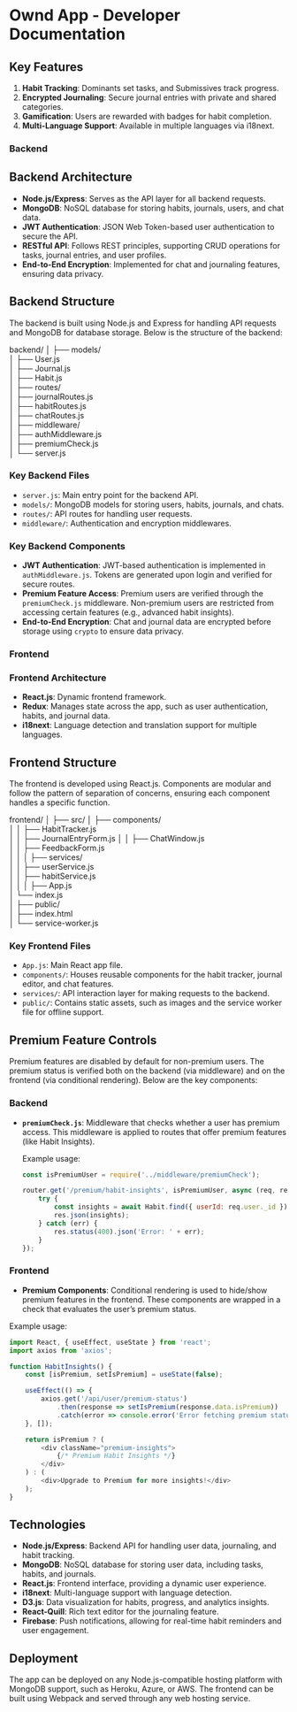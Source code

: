 # Ownd App - Developer Documentation

## Key Features
1. **Habit Tracking**: Dominants set tasks, and Submissives track progress.
2. **Encrypted Journaling**: Secure journal entries with private and shared categories.
3. **Gamification**: Users are rewarded with badges for habit completion.
4. **Multi-Language Support**: Available in multiple languages via i18next.

### Backend

## Backend Architecture
- **Node.js/Express**: Serves as the API layer for all backend requests.
- **MongoDB**: NoSQL database for storing habits, journals, users, and chat data.
- **JWT Authentication**: JSON Web Token-based user authentication to secure the API.
- **RESTful API**: Follows REST principles, supporting CRUD operations for tasks, journal entries, and user profiles.
- **End-to-End Encryption**: Implemented for chat and journaling features, ensuring data privacy.

## Backend Structure

The backend is built using Node.js and Express for handling API requests and MongoDB for database storage. Below is the structure of the backend:

backend/
│
├── models/               
│   ├── User.js            
│   ├── Journal.js         
│   ├── Habit.js           
│
├── routes/                
│   ├── journalRoutes.js   
│   ├── habitRoutes.js     
│   ├── chatRoutes.js      
│
├── middleware/            
│   ├── authMiddleware.js  
│   ├── premiumCheck.js    
│
└── server.js              

### Key Backend Files
- `server.js`: Main entry point for the backend API.
- `models/`: MongoDB models for storing users, habits, journals, and chats.
- `routes/`: API routes for handling user requests.
- `middleware/`: Authentication and encryption middlewares.

### Key Backend Components
- **JWT Authentication**: JWT-based authentication is implemented in `authMiddleware.js`. Tokens are generated upon login and verified for secure routes.
- **Premium Feature Access**: Premium users are verified through the `premiumCheck.js` middleware. Non-premium users are restricted from accessing certain features (e.g., advanced habit insights).
- **End-to-End Encryption**: Chat and journal data are encrypted before storage using `crypto` to ensure data privacy.

### Frontend

### Frontend Architecture
- **React.js**: Dynamic frontend framework.
- **Redux**: Manages state across the app, such as user authentication, habits, and journal data.
- **i18next**: Language detection and translation support for multiple languages.

## Frontend Structure

The frontend is developed using React.js. Components are modular and follow the pattern of separation of concerns, ensuring each component handles a specific function.

frontend/
│
├── src/
│   ├── components/           
│   │   ├── HabitTracker.js   
│   │   ├── JournalEntryForm.js
│   │   ├── ChatWindow.js     
│   │   ├── FeedbackForm.js   
│   │
│   ├── services/             
│   │   ├── userService.js    
│   │   ├── habitService.js   
│   │
│   ├── App.js                
│   └── index.js              
│
├── public/                   
│   ├── index.html            
│   └── service-worker.js     

### Key Frontend Files
- `App.js`: Main React app file.
- `components/`: Houses reusable components for the habit tracker, journal editor, and chat features.
- `services/`: API interaction layer for making requests to the backend.
- `public/`: Contains static assets, such as images and the service worker file for offline support.


## Premium Feature Controls

Premium features are disabled by default for non-premium users. The premium status is verified both on the backend (via middleware) and on the frontend (via conditional rendering). Below are the key components:

### Backend
- **`premiumCheck.js`**: Middleware that checks whether a user has premium access. This middleware is applied to routes that offer premium features (like Habit Insights).
  
  Example usage:
  ```javascript
  const isPremiumUser = require('../middleware/premiumCheck');

  router.get('/premium/habit-insights', isPremiumUser, async (req, res) => {
      try {
          const insights = await Habit.find({ userId: req.user._id });
          res.json(insights);
      } catch (err) {
          res.status(400).json('Error: ' + err);
      }
  });
  ```
  
### Frontend
- **Premium Components**: Conditional rendering is used to hide/show premium features in the frontend. These components are wrapped in a check that evaluates the user’s premium status.

Example usage:
```javascript
import React, { useEffect, useState } from 'react';
import axios from 'axios';

function HabitInsights() {
    const [isPremium, setIsPremium] = useState(false);

    useEffect(() => {
        axios.get('/api/user/premium-status')
            .then(response => setIsPremium(response.data.isPremium))
            .catch(error => console.error('Error fetching premium status:', error));
    }, []);

    return isPremium ? (
        <div className="premium-insights">
            {/* Premium Habit Insights */}
        </div>
    ) : (
        <div>Upgrade to Premium for more insights!</div>
    );
}
```

## Technologies
- **Node.js/Express**: Backend API for handling user data, journaling, and habit tracking.
- **MongoDB**: NoSQL database for storing user data, including tasks, habits, and journals.
- **React.js**: Frontend interface, providing a dynamic user experience.
- **i18next**: Multi-language support with language detection.
- **D3.js**: Data visualization for habits, progress, and analytics insights.
- **React-Quill**: Rich text editor for the journaling feature.
- **Firebase**: Push notifications, allowing for real-time habit reminders and user engagement.

## Deployment
The app can be deployed on any Node.js-compatible hosting platform with MongoDB support, such as Heroku, Azure, or AWS. The frontend can be built using Webpack and served through any web hosting service.